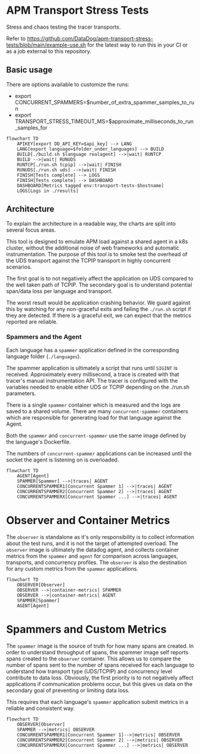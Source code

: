 # APM Transport Stress Tests

Stress and chaos testing the tracer transports.

Refer to https://github.com/DataDog/apm-transport-stress-tests/blob/main/example-use.sh for the latest way to run this in your CI or as a job external to this repository.

## Basic usage

There are options available to customize the runs:
 - export CONCURRENT_SPAMMERS=$number_of_extra_spammer_samples_to_run
 - export TRANSPORT_STRESS_TIMEOUT_MS=$approximate_milliseconds_to_run_samples_for

```mermaid
flowchart TD
    APIKEY[export DD_API_KEY=$api_key] --> LANG
    LANG[export language=$folder_under_languages] --> BUILD
    BUILD[./build.sh $language realagent] -->|wait| RUNTCP
    BUILD -->|wait| RUNUDS
    RUNTCP[./run.sh tcpip] -->|wait| FINISH
    RUNUDS[./run.sh uds] -->|wait| FINISH
    FINISH[Tests complete] --> LOGS
    FINISH[Tests complete] --> DASHBOARD
    DASHBOARD[Metrics tagged env:transport-tests-$hostname]
    LOGS[Logs in ./results]
```

## Architecture

To explain the architecture in a readable way, the charts are split into several focus areas.

This tool is designed to emulate APM load against a shared agent in a k8s cluster, without the additional noise of web frameworks and automatic instrumentation.
The purpose of this tool is to smoke test the overhead of the UDS transport against the TCPIP transport in highly concurrent scenarios.

The first goal is to not negatively affect the application on UDS compared to the well taken path of TCPIP.
The secondary goal is to understand potential span/data loss per language and transport.

The worst result would be application crashing behavior. 
We guard against this by watching for any non-graceful exits and failing the `./run.sh` script if they are detected.
If there is a graceful exit, we can expect that the metrics reported are reliable.

### Spammers and the Agent

Each language has a `spammer` application defined in the corresponding language folder (`./languages`).

The spammer application is ultimately a script that runs until `SIGINT` is received.
Approximately every millisecond, a trace is created with that tracer's manual instrumentation API.
The tracer is configured with the variables needed to enable either UDS or TCPIP depending on the ./run.sh parameters.

There is a single `spammer` container which is measured and the logs are saved to a shared volume.
There are many `concurrent-spammer` containers which are responsible for generating load for that language against the Agent.

Both the `spammer` and `concurrent-spammer` use the same image defined by the language's Dockerfile.

The numbers of `concurrent-spammer` applications can be increased until the socket the agent is listening on is overloaded.

```mermaid
flowchart TD
    AGENT[Agent]
    SPAMMER[Spammer] -->|traces| AGENT
    CONCURRENTSPAMMER1[Concurrent Spammer 1] -->|traces| AGENT
    CONCURRENTSPAMMER2[Concurrent Spammer 2] -->|traces| AGENT
    CONCURRENTSPAMMERX[Concurrent Spammer ...] -->|traces| AGENT
```


# Observer and Container Metrics

The `observer` is standalone as it's only responsibility is to collect information about the test runs, and it is not the target of attempted overload. 
The `observer` image is ultimately the datadog agent, and collects container metrics from the `spammer` and `agent` for comparison across languages, transports, and concurrency profiles.
The `observer` is also the destination for any custom metrics from the `spammer` applications.

```mermaid
flowchart TD
    OBSERVER[Observer]
    OBSERVER -->|container-metrics| SPAMMER
    OBSERVER -->|container-metrics| AGENT
    SPAMMER[Spammer]
    AGENT[Agent]
```


# Spammers and Custom Metrics

The `spammer` image is the source of truth for how many spans are created.
In order to understand throughput of spans, the spammer image self reports spans created to the `observer` container.
This allows us to compare the number of spans sent to the number of spans received for each language to understand how transport type (UDS/TCPIP) and concurrency level contribute to data loss.
Obviously, the first priority is to not negatively affect applications if communication problems occur, but this gives us data on the secondary goal of preventing or limiting data loss.

This requires that each language's `spammer` application submit metrics in a reliable and consistent way.

```mermaid
flowchart TD
    OBSERVER[Observer]
    SPAMMER -->|metrics| OBSERVER
    CONCURRENTSPAMMER1[Concurrent Spammer 1]-->|metrics| OBSERVER
    CONCURRENTSPAMMER2[Concurrent Spammer 2] -->|metrics| OBSERVER
    CONCURRENTSPAMMERX[Concurrent Spammer ...] -->|metrics| OBSERVER
```
